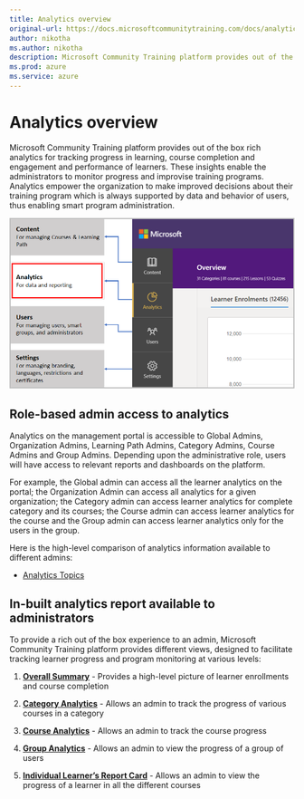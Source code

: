 ```yaml
---
title: Analytics overview
original-url: https://docs.microsoftcommunitytraining.com/docs/analytics-overview
author: nikotha
ms.author: nikotha
description: Microsoft Community Training platform provides out of the box rich analytics for tracking progress in learning, course completion and engagement and performance of learners.
ms.prod: azure
ms.service: azure
---
```


# Analytics overview

Microsoft Community Training platform provides out of the box rich analytics for tracking progress in learning, course completion and engagement and performance of learners. These insights enable the administrators to monitor progress and improvise training programs. Analytics empower the organization to make improved decisions about their training program which is always supported by data and behavior of users, thus enabling smart program administration.

![smart program administration](../media/image%28430%29.png)

## Role-based admin access to analytics

Analytics on the management portal is accessible to Global Admins, Organization Admins, Learning Path Admins, Category Admins, Course Admins and Group Admins. Depending upon the administrative role, users will have access to relevant reports and dashboards on the platform.

For example, the Global admin can access all the learner analytics on the portal; the Organization Admin can access all analytics for a given organization; the Category admin can access learner analytics for complete category and its courses; the Course admin can access learner analytics for the course and the Group admin can access learner analytics only for the users in the group.

Here is the high-level comparison of analytics information available to different admins:

* [Analytics Topics](../media/Analytics%20Topics.pdf)

## In-built analytics report available to administrators

To provide a rich out of the box experience to an admin, Microsoft Community Training platform provides different views, designed to facilitate tracking learner progress and program monitoring at various levels:

1. [**Overall Summary**](./in-built-reports/2_overall-summary.md) - Provides a high-level picture of learner enrollments and course completion

2. [**Category Analytics**](./in-built-reports/3_category-view-report.md) - Allows an admin to track the progress of various courses in a category

3. [**Course Analytics**](./in-built-reports/4_course-view-report.md) - Allows an admin to track the course progress

4. [**Group Analytics**](./in-built-reports/5_group-view-report.md) - Allows an admin to view the progress of a group of users

5. [**Individual Learner’s Report Card**](./in-built-reports/6_learner-report-card-view.md) - Allows an admin to view the progress of a learner in all the different courses

<!-- ## Advanced Search in Analytics

Microsoft Community Training also provides administrators the capability to search for specific records from the entire repository of analytics available in the in-built reports. This is available at various levels - Category View, Course View, Learner View.

### Steps to search analytics

1. On the Microsoft Community Training portal, after login switch to administrator view and select Analytics tab from the left navigation panel.
1. Scroll down to the **Categories/ Courses** section and provide the string to be searched.

   > [!NOTE]
   > User search input string should have minimum length of 3 characters.

1. If you further need to drill down to Course level, select the relevant Category (as shown below) and search for the string from the **Course Name**.

   ![image.png](../media/image%28457%29.png)

1. Tha Admin can further advance the search into the specific course by selecting the relevant course (as shown below) and search for either **Learner Name** or **Learner Id** in the search bar provided.

![image.png](../media/image%28458%29.png)

1. In case the Admin wants to switch back to the broader level of content, you may do so using the navigation path available on the top.

   ![image.png](../media/image%28459%29.png)-->
